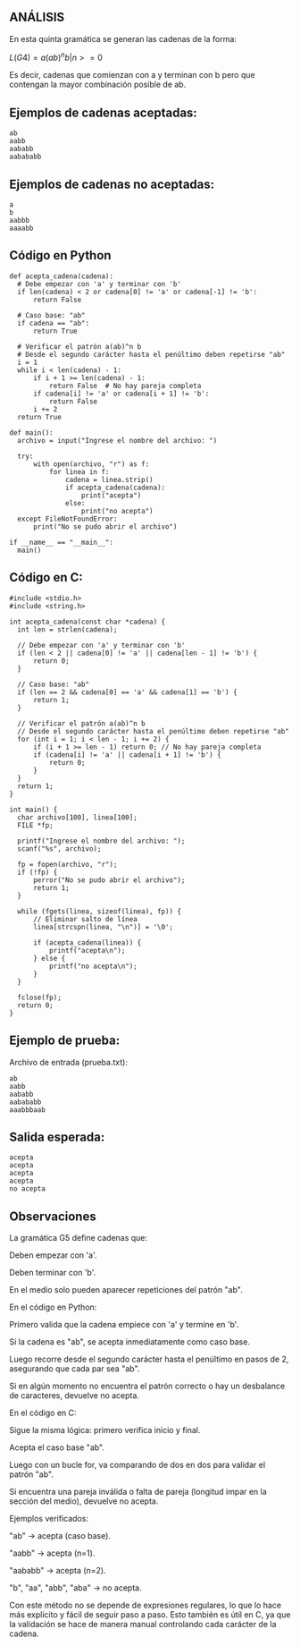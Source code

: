## ANÁLISIS

En esta quinta gramática se generan las cadenas de la forma:

$L(G4)={a(ab)^nb | n>=0}$

Es decir, cadenas que comienzan con a y terminan con b pero que contengan la mayor combinación posible de ab.

## Ejemplos de cadenas aceptadas:
    ab
    aabb
    aababb
    aabababb

## Ejemplos de cadenas no aceptadas:
    a
    b
    aabbb
    aaaabb

## Código en Python
    def acepta_cadena(cadena):
      # Debe empezar con 'a' y terminar con 'b'
      if len(cadena) < 2 or cadena[0] != 'a' or cadena[-1] != 'b':
          return False

      # Caso base: "ab"
      if cadena == "ab":
          return True

      # Verificar el patrón a(ab)^n b
      # Desde el segundo carácter hasta el penúltimo deben repetirse "ab"
      i = 1
      while i < len(cadena) - 1:
          if i + 1 >= len(cadena) - 1:
              return False  # No hay pareja completa
          if cadena[i] != 'a' or cadena[i + 1] != 'b':
              return False
          i += 2
      return True
     
    def main():
      archivo = input("Ingrese el nombre del archivo: ")
  
      try:
          with open(archivo, "r") as f:
              for linea in f:
                  cadena = linea.strip()
                  if acepta_cadena(cadena):
                      print("acepta")
                  else:
                      print("no acepta")
      except FileNotFoundError:
          print("No se pudo abrir el archivo")

    if __name__ == "__main__":
      main()

## Código en C:
    #include <stdio.h>
    #include <string.h>

    int acepta_cadena(const char *cadena) {
      int len = strlen(cadena);

      // Debe empezar con 'a' y terminar con 'b'
      if (len < 2 || cadena[0] != 'a' || cadena[len - 1] != 'b') {
          return 0;
      }

      // Caso base: "ab"
      if (len == 2 && cadena[0] == 'a' && cadena[1] == 'b') {
          return 1;
      }

      // Verificar el patrón a(ab)^n b
      // Desde el segundo carácter hasta el penúltimo deben repetirse "ab"
      for (int i = 1; i < len - 1; i += 2) {
          if (i + 1 >= len - 1) return 0; // No hay pareja completa
          if (cadena[i] != 'a' || cadena[i + 1] != 'b') {
              return 0;
          }
      }
      return 1;
    }
  
    int main() {
      char archivo[100], linea[100];
      FILE *fp;
  
      printf("Ingrese el nombre del archivo: ");
      scanf("%s", archivo);
  
      fp = fopen(archivo, "r");
      if (!fp) {
          perror("No se pudo abrir el archivo");
          return 1;
      }
  
      while (fgets(linea, sizeof(linea), fp)) {
          // Eliminar salto de línea
          linea[strcspn(linea, "\n")] = '\0';
  
          if (acepta_cadena(linea)) {
              printf("acepta\n");
          } else {
              printf("no acepta\n");
          }
      }
  
      fclose(fp);
      return 0;
    }

## Ejemplo de prueba:

Archivo de entrada (prueba.txt):

    ab
    aabb
    aababb
    aabababb
    aaabbbaab

## Salida esperada:
    acepta
    acepta
    acepta
    acepta
    no acepta

## Observaciones
La gramática G5 define cadenas que:

Deben empezar con 'a'.

Deben terminar con 'b'.

En el medio solo pueden aparecer repeticiones del patrón "ab".

En el código en Python:

Primero valida que la cadena empiece con 'a' y termine en 'b'.

Si la cadena es "ab", se acepta inmediatamente como caso base.

Luego recorre desde el segundo carácter hasta el penúltimo en pasos de 2, asegurando que cada par sea "ab".

Si en algún momento no encuentra el patrón correcto o hay un desbalance de caracteres, devuelve no acepta.

En el código en C:

Sigue la misma lógica: primero verifica inicio y final.

Acepta el caso base "ab".

Luego con un bucle for, va comparando de dos en dos para validar el patrón "ab".

Si encuentra una pareja inválida o falta de pareja (longitud impar en la sección del medio), devuelve no acepta.

Ejemplos verificados:

"ab" → acepta (caso base).

"aabb" → acepta (n=1).

"aababb" → acepta (n=2).

"b", "aa", "abb", "aba" → no acepta.

Con este método no se depende de expresiones regulares, lo que lo hace más explícito y fácil de seguir paso a paso. Esto también es útil en C, ya que la validación se hace de manera manual controlando cada carácter de la cadena.
